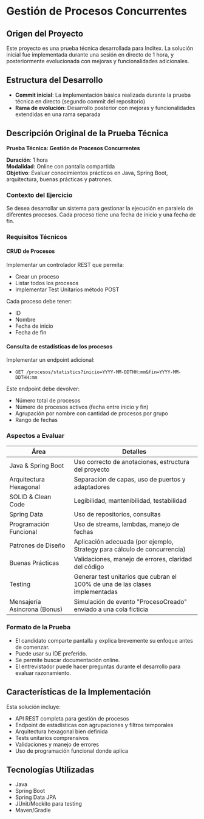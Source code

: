 # Gestión de Procesos Concurrentes

## Origen del Proyecto

Este proyecto es una prueba técnica desarrollada para Inditex. La solución inicial fue implementada durante una sesión en directo de 1 hora, y posteriormente evolucionada con mejoras y funcionalidades adicionales.

## Estructura del Desarrollo

- **Commit inicial**: La implementación básica realizada durante la prueba técnica en directo (segundo commit del repositorio)
- **Rama de evolución**: Desarrollo posterior con mejoras y funcionalidades extendidas en una rama separada

## Descripción Original de la Prueba Técnica

**Prueba Técnica: Gestión de Procesos Concurrentes**

**Duración**: 1 hora  
**Modalidad**: Online con pantalla compartida  
**Objetivo**: Evaluar conocimientos prácticos en Java, Spring Boot, arquitectura, buenas prácticas y patrones.

### Contexto del Ejercicio

Se desea desarrollar un sistema para gestionar la ejecución en paralelo de diferentes procesos. Cada proceso tiene una fecha de inicio y una fecha de fin.

### Requisitos Técnicos

#### CRUD de Procesos
Implementar un controlador REST que permita:
- Crear un proceso
- Listar todos los procesos
- Implementar Test Unitarios método POST

Cada proceso debe tener:
- ID
- Nombre
- Fecha de inicio
- Fecha de fin

#### Consulta de estadísticas de los procesos
Implementar un endpoint adicional:
- `GET /procesos/statistics?inicio=YYYY-MM-DDTHH:mm&fin=YYYY-MM-DDTHH:mm`

Este endpoint debe devolver:
- Número total de procesos
- Número de procesos activos (fecha entre inicio y fin)
- Agrupación por nombre con cantidad de procesos por grupo
- Rango de fechas

### Aspectos a Evaluar

| Área | Detalles |
|------|----------|
| Java & Spring Boot | Uso correcto de anotaciones, estructura del proyecto |
| Arquitectura Hexagonal | Separación de capas, uso de puertos y adaptadores |
| SOLID & Clean Code | Legibilidad, mantenibilidad, testabilidad |
| Spring Data | Uso de repositorios, consultas |
| Programación Funcional | Uso de streams, lambdas, manejo de fechas |
| Patrones de Diseño | Aplicación adecuada (por ejemplo, Strategy para cálculo de concurrencia) |
| Buenas Prácticas | Validaciones, manejo de errores, claridad del código |
| Testing | Generar test unitarios que cubran el 100% de una de las clases implementadas |
| Mensajería Asíncrona (Bonus) | Simulación de evento "ProcesoCreado" enviado a una cola ficticia |

### Formato de la Prueba

- El candidato comparte pantalla y explica brevemente su enfoque antes de comenzar.
- Puede usar su IDE preferido.
- Se permite buscar documentación online.
- El entrevistador puede hacer preguntas durante el desarrollo para evaluar razonamiento.

## Características de la Implementación

Esta solución incluye:
- API REST completa para gestión de procesos
- Endpoint de estadísticas con agrupaciones y filtros temporales
- Arquitectura hexagonal bien definida
- Tests unitarios comprensivos
- Validaciones y manejo de errores
- Uso de programación funcional donde aplica

## Tecnologías Utilizadas

- Java
- Spring Boot
- Spring Data JPA
- JUnit/Mockito para testing
- Maven/Gradle
